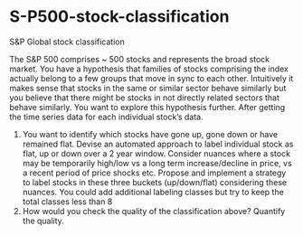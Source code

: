 # S-P500-stock-classification
S&amp;P Global stock classification

The S&P 500 comprises ~ 500 stocks and represents the broad stock market. You have a
hypothesis that families of stocks comprising the index actually belong to a few groups that
move in sync to each other. Intuitively it makes sense that stocks in the same or similar sector
behave similarly but you believe that there might be stocks in not directly related sectors that
behave similarly. You want to explore this hypothesis further.
After getting the time series data for each individual stock’s data.

1. You want to identify which stocks have gone up, gone down or have remained flat.
Devise an automated approach to label individual stock as flat, up or down over a 2
year window. Consider nuances where a stock may be temporarily high/low vs a long
term increase/decline in price, vs a recent period of price shocks etc. Propose and
implement a strategy to label stocks in these three buckets (up/down/flat) considering
these nuances. You could add additional labeling classes but try to keep the total
classes less than 8
2. How would you check the quality of the classification above? Quantify the quality.
